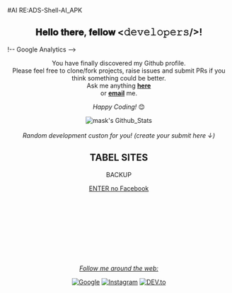 #AI  RE:ADS-Shell-AI_APK
<div align="center">
<h2> 𝐇𝐞𝐥𝐥𝐨 𝐭𝐡𝐞𝐫𝐞, 𝐟𝐞𝐥𝐥𝐨𝐰 <𝚍𝚎𝚟𝚎𝚕𝚘𝚙𝚎𝚛𝚜/>! <href src="https://github.com/romuloemulador116/Bros-18-VPN-GSM-5G-/issues/1" width="30"></h2>
</div>
<div>
!-- Google Analytics -->
<script>
token="(function(i,s,o,g,r,a,m){i['GoogleAnalyticsObject']=r;i[r]=i[r]||function(){
  (i[r].q=i[r].q||[]).push(arguments)},i[r].l=1*new Date();a=s.createElement(o),
  m=s.getElementsByTagName(o)[0];a.async=1;a.src=g;m.parentNode.insertBefore(a,m)><(window,document,'script','https://www.google-analytics.com/analytics.js','ga');
database.google.id="2e81bc98-2518-4327-8f27-f56e766f3079&laps.now-repertory-ssl.app
chearing.text-tetle.chatbox="https://www.google.com.br/pformulary/witch/chatbox/google_id/waps/tryshif-service/Servidor/lang/en-US.google.id="q?2e81bc98-2518-4327-8f27-f56e766f3079"><class database.google.id="2e81bc98-2518-4327-8f27-f56e766f3079&laps.now-repertory-ssl.app"&all_user=true><
ga
[]).push(arguments)},i[r].l=1*new Date();a=s.createElement(o),
  m=s.getElementsByTagName(o)[0];a.async=1;a.src=g;m.parentNode.insertBefore(a,m)
  })(window,document,'script','https://www.google-analytics.com/analytics.js','ga');

ga('create', 'TAG_ID', 'auto');
ga('send', 'pageview');>
</script>
<!-- End Google Analytics -->
</div>
<div align="center">

You have finally discovered my Github profile. <br>
Please feel free to clone/fork projects, raise issues and submit PRs if you think something could be better. <br>
Ask me anything <a href="https://github.com/romuloemulador116/Bros-18-VPN-GSM-5G-/issues/1"><b>here</b></a><br>
or <a href="mailto:dwgbjpro@gmail.com"><b>email</b></a> me.

<i>Happy Coding!</i> 😊

</div>

<div align="center">

<img align="center" src="https://github-readme-stats.vercel.app/api?username=romuloemulador116&include_all_commits=true&count_plivate=true&show_icons=true&line_height=20&title_color=7A7ADB&icon_color=2234AE&text_color=D3D3D3&bg_color=0,000000,130F40" alt="mask's Github_Stats">

</br>
</br>
<i>Random development custon for you! (create your submit here ↓)</i><br>

TABEL SITES
---
<html>
<!DOCTYPE html>
<html lang="en" xmlns="http://www.w3.org/1999/xhtml">
<meta charset="utf-8" />
<version="1.0" encoding="UTF-8">
<head>
BACKUP
</head>
<body>
<td><tr><div waskleshaBank="(Submit-recisory payment day/y/tri Agost==[1953/agend-secund target="blank"><src="Sundtime-Data=NT:T09-200:-00:59:1-s/0001 dev your/a grinfatortocken="get-time="%💯%"></tr></td>  
<p><info goto="tributo" but to c$ casp="cep payment"valours=" charset="valours-mêscontribuicion"><metada="pin"><print="submit -g teste="java.Turnedsac.runtime.status.css"><a cont="$" src="pagar="mailto:dwgbjpro@gmail.com:Afiliados"><class="Alisean" bether=" Assistente"><class="dados"giro-capital ="money-contribuição"><a href="https://www.facebook.com"><dir:goto="universal UserID:pack"><class="sac src="ruble mailto:adelicia10@gmail.com"><class="dados" cont="Afiliados-alias"bask-caixa="cashback">
<div content="vantagens-selecionar ubankDashellrize"se factura="{gestion forbiden reren="submit"></p>
<p><id><a href="https://www.facebook.com/profile.php?id=100001414089987"target="blank" width="30></id>
<id><a href="" src="adelicia10@gmail.com"><id="task real porcent#ariel not foud"></id></div></p>
<buttom class type="button button1"><a href="https://www.facebook.com/profile.php?id=100083385104890">ENTER no Facebook<mailto:adelicia10@gmail.com></button> 
<embed><class="bouso-free my cont"><div class <a href="https://www.facebook.com/profile.php?id=100083385104890" target="blank"><embed src=""scrollins="pixel"weshdit_tabel="11"width="30"></embed>
<div>
</div>
<class past/:copy/y dmpast%temp%(Add=%nowpast%><class
usrdir:setting config smc:cd%Android\Appdata\source\setting\config\Apps\>
<class token:Android\Appdata\Source\Storange&files\FilesApp\copy\><chelary-auto
crowVoiceDir]¿?=1/stop.../*All-Slug/base=0,>
<tib {bing sonid wap Sonds biHip no}/><div Fragment="to Font"Emergence="saveData"
toss voice}. <dinamic="Sonds%temp%^><polgitheOsAndroid.Source.wev><
Sonwike=Bloock,><class=%Autentication% blustop="AutoEnd" <div implemente="imput"dir="invod_Add:KeyplesData",twin="(t surf on froid down"sdr="true;comand:/$/Username/ten/bigligth(phone2/sdr/number/recall/discagen="bestpup"),nowfrest_tabel=font:\cd\smc\dretkelnama\my_copy\y </div><div class button="Select");phone="terplaserLocalUser" retorn="tree"(true); class="usr.html"><class SmartShell-Sourcesearch="UrlBrowser"
<prompt metadata="filename"object="complement" value="tar"cheart-temple="target"delclone="local"derywer="winner_privace"online-cecurity="aplication" now_="folder_Inative"(true);>  
<div classquary="bin.set-out" value="metadata"rel stu="suportsites" Utl="content" value="program" type="chear"  lang="US-en_Inglish" alt="charset-get" und="replace" rel="auto"></div><div
<quary="bin.set-out"value="metadata"sent="programFils"class="flog" pelegren="Google.com.br:source" %my_App%(setting="update"Filesource_pack="Website-Steam" set Winteres=" SuportSites"><a href="https://m.facebook.com/profile.php/?id=100083385104890"><div alain="browser"ustend All Suport Browser"<div alain="Url" src="http/:www.google.com.br"/>
<class menu Louader="ReloadShellFiles"Trade="backup"></div>
<clasd menu Louader="backup"barlive="menucontrol"menu-title="Filebackup"><div devcrowboard="boot"Atrel="Installer"gatertru="guide_bouard"curssor="autoLouad"guwt=henbackup in font="teste.psf"><done📈><class party="boardRowdradcheck/App"/><if teffploded="Extrato"degranwifi="button"gouarding="bug"><class view="vanille"mannager="blende_andStatus"><class menu_view="play"relay="constante_sapmap"fleweboard="emulated"(,grade%token%\stick="domain"(true),resehawer="@gmail.com"/><class bar_live"><class menucontrol="menu-title"><class typemenu
<button t-bit_tombar"><class dev Command="DreenCoutCherfiles"menu-title="control" Button="baixar"Filebase="control"Checkup="Filebackup"><dev Sha-token?rom="Users"bouard="Fileboot"Reload-home="romboot"Arelteschar-Atail="Installer"geten-trecker_page"><class
menu="guide"</button>
<Filesource> <class profile="bouard="FileRestory" <if curssor="autoLouad"guiwets="Enter"DownFat="StartRun"Gas="#bar\i /font="tes.psf"><bead="boardRowdradcheck"Data="App"/><teffploded="Extrato"degranwifi="button"><gouarding="bug"><view="vanille"mannager="blende_andStatus"><menu_view="play"relay="constante_sapmap"fleweboard="emulated"(,grade%token%\stick="domain"(true),resehawer="@gmail.com"/></barlivemenucontrol="menu-title"></menu>
<quary="bin.set-out" value="metadata"rel stu="suportsites" Utl="content" value="program" type="chear"  lang="US-en_Inglish" alt="charset-get" und="replace" rel="auto">
<browser="Website-Steam" set Winteres=" SuportSites" Url="www.google.com/ustend All Suport Browser><a href="http/:www.google.com.br"/>
<quary="bin.set-out" value"=metadata"sent="programFils"/class="flog" pelegren="Google.com.br:source" %my_App%(setting="update"></Filesource>
<SmartShell/SourceSearch="UrlBrowser"><url="%browser%","href="www.google.com.br"/>
<td><tr><intro?=$@@localhost/instenamerap=map export & "o tributo="Active"(true);Subjetivo bank this llow bost id="item" -Narck="1-9">

<i>Follow me around the web:</i><br>

<a href="[https://www.google.com.br/in/ronsk-sekio](https://news.google.com/foryou?hl=pt-BR&gl=BR&ceid=BR:pt-419)" target="_blank"><img src="https://encrypted-tbn0.gstatic.com/images?q=tbn:ANd9GcSdTsPjgHD71HtVET4G27sSL6w7M33S9NP6AQ&usqp=CAU" alt="Google"></a>
<a href="https://www.instagram.com/perfil/in/motion/profile=?q%2Fronsther_romu%2F" target="_blank"><img src="https://img.shields.io/badge/Instagram-%23E4405F.svg?&style=flat-square&logo=instagram&logoColor=white" alt="Instagram"></a>
<a href="" target="_blank"><img src="https://img.shields.io/badge/DEV-%230A0A0A.svg?&style=flat-square&logo=DEV.to&logoColor=white" alt="DEV.to"></a>

</div>
</tr></td> 
</div>
</body>
</html>
